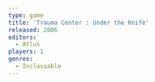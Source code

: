 ```yaml
---
type: game
title: 'Trauma Center : Under the Knife'
released: 2006
editors: 
  - Atlus
players: 1
genres:
  - Inclassable
---
```

